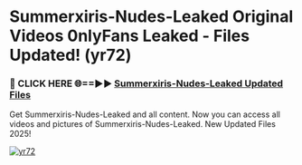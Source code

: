 # Summerxiris-Nudes-Leaked Original Videos 0nlyFans Leaked - Files Updated! (yr72)

<h3>🔴 CLICK HERE 🌐==►► <a href="https://tinyurl.com/4mcuefdz" rel="nofollow">Summerxiris-Nudes-Leaked Updated Files</a></h3>

Get Summerxiris-Nudes-Leaked and all content. Now you can access all videos and pictures of Summerxiris-Nudes-Leaked. New Updated Files 2025!

[![yr72](https://i.imgur.com/StAQSOY.gif)](https://tinyurl.com/4mcuefdz)
